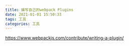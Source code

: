 ```yaml
---
title: 编写自己的webpack Plugins
date: 2021-01-01 15:50:33
tags: 工具
categories: 工具
---
```


https://www.webpackjs.com/contribute/writing-a-plugin/
